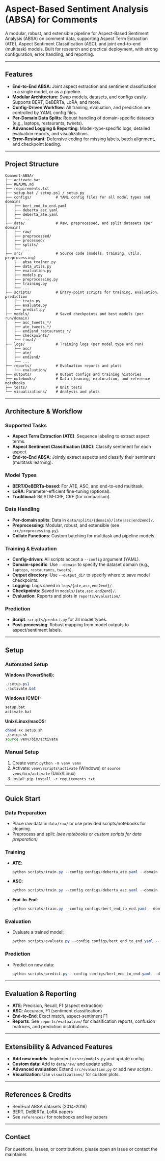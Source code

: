 # Aspect-Based Sentiment Analysis (ABSA) for Comments

A modular, robust, and extensible pipeline for Aspect-Based Sentiment Analysis (ABSA) on comment data, supporting Aspect Term Extraction (ATE), Aspect Sentiment Classification (ASC), and joint end-to-end (multitask) models. Built for research and practical deployment, with strong configuration, error handling, and reporting.

---

## Features

- **End-to-End ABSA**: Joint aspect extraction and sentiment classification in a single model, or as a pipeline.
- **Modular Architecture**: Swap models, datasets, and configs easily. Supports BERT, DeBERTa, LoRA, and more.
- **Config-Driven Workflow**: All training, evaluation, and prediction are controlled by YAML config files.
- **Per-Domain Data Splits**: Robust handling of domain-specific datasets (e.g., laptops, restaurants, tweets).
- **Advanced Logging & Reporting**: Model-type-specific logs, detailed evaluation reports, and visualizations.
- **Error-Resistant**: Defensive coding for missing labels, batch alignment, and checkpoint loading.

---

## Project Structure

```
Comment-ABSA/
├── activate.bat
├── README.md
├── requirements.txt
├── setup.bat / setup.ps1 / setup.py
├── configs/           # YAML config files for all model types and domains
│   ├── bert_end_to_end.yaml
│   ├── deberta_asc.yaml
│   ├── deberta_ate.yaml
│   └── ...
├── data/              # Raw, preprocessed, and split datasets (per domain)
│   ├── raw/
│   ├── preprocessed/
│   ├── processed/
│   ├── splits/
│   └── ...
├── src/               # Source code (models, training, utils, preprocessing)
│   ├── absa_trainer.py
│   ├── data_utils.py
│   ├── evaluation.py
│   ├── models.py
│   ├── preprocessing.py
│   ├── training.py
│   └── ...
├── scripts/           # Entry-point scripts for training, evaluation, prediction
│   ├── train.py
│   ├── evaluate.py
│   └── predict.py
├── models/            # Saved checkpoints and best models (per run/domain)
│   ├── asc_tweets_*/
│   ├── ate_tweets_*/
│   ├── end2end_restaurants_*/
│   ├── checkpoints/
│   └── final/
├── logs/              # Training logs (per model type and run)
│   ├── asc/
│   ├── ate/
│   ├── end2end/
│   └── ...
├── reports/           # Evaluation reports and plots
│   └── evaluation/
├── outputs/           # Output configs and training histories
├── notebooks/         # Data cleaning, exploration, and reference notebooks
├── tests/             # Unit tests
└── visualizations/    # Analysis and plots
```

---

## Architecture & Workflow

### Supported Tasks
- **Aspect Term Extraction (ATE)**: Sequence labeling to extract aspect terms.
- **Aspect Sentiment Classification (ASC)**: Classify sentiment for each aspect.
- **End-to-End ABSA**: Jointly extract aspects and classify their sentiment (multitask learning).

### Model Types
- **BERT/DeBERTa-based**: For ATE, ASC, and end-to-end multitask.
- **LoRA**: Parameter-efficient fine-tuning (optional).
- **Traditional**: BiLSTM-CRF, CRF (for comparison).

### Data Handling
- **Per-domain splits**: Data in `data/splits/{domain}/[ate|asc|end2end]/`.
- **Preprocessing**: Modular, robust, and extensible (see `src/preprocessing.py`).
- **Collate Functions**: Custom batching for multitask and pipeline models.

### Training & Evaluation
- **Config-driven**: All scripts accept a `--config` argument (YAML).
- **Domain-specific**: Use `--domain` to specify the dataset domain (e.g., `laptops`, `restaurants`, `tweets`).
- **Output directory**: Use `--output_dir` to specify where to save model checkpoints.
- **Logging**: Logs saved in `logs/{ate,asc,end2end}/`.
- **Checkpoints**: Saved in `models/{ate,asc,end2end}/`.
- **Evaluation**: Reports and plots in `reports/evaluation/`.

### Prediction
- **Script**: `scripts/predict.py` for all model types.
- **Post-processing**: Robust mapping from model outputs to aspect/sentiment labels.

---

## Setup

### Automated Setup

**Windows (PowerShell):**
```powershell
./setup.ps1
./activate.bat
```
**Windows (CMD):**
```bat
setup.bat
activate.bat
```
**Unix/Linux/macOS:**
```bash
chmod +x setup.sh
./setup.sh
source venv/bin/activate
```

### Manual Setup
1. Create venv: `python -m venv venv`
2. Activate: `venv\Scripts\activate` (Windows) or `source venv/bin/activate` (Unix/Linux)
3. Install: `pip install -r requirements.txt`

---

## Quick Start

### Data Preparation
- Place raw data in `data/raw/` or use provided scripts/notebooks for cleaning.
- Preprocess and split: *(see notebooks or custom scripts for data preparation)*

### Training
- **ATE**:
  ```powershell
  python scripts/train.py --config configs/deberta_ate.yaml --domain tweets
  ```
- **ASC**:
  ```powershell
  python scripts/train.py --config configs/deberta_asc.yaml --domain tweets 
  ```
- **End-to-End**:
  ```powershell
  python scripts/train.py --config configs/bert_end_to_end.yaml --domain restaurants
  ```

### Evaluation
- Evaluate a trained model:
  ```powershell
  python scripts/evaluate.py --config configs/bert_end_to_end.yaml --domain restaurants --model_dir models/end2end_restaurants_YYYYMMDD_HHMMSS
  ```

### Prediction
- Predict on new data:
  ```powershell
  python scripts/predict.py --config configs/bert_end_to_end.yaml --domain restaurants --model_dir models/end2end_restaurants_YYYYMMDD_HHMMSS --input <input_file> --output <output_file>
  ```

---

## Evaluation & Reporting
- **ATE**: Precision, Recall, F1 (aspect extraction)
- **ASC**: Accuracy, F1 (sentiment classification)
- **End-to-End**: Exact match, aspect-sentiment F1
- **Reports**: See `reports/evaluation/` for classification reports, confusion matrices, and prediction distributions.

---

## Extensibility & Advanced Features
- **Add new models**: Implement in `src/models.py` and update config.
- **Custom data**: Add to `data/raw/` and update splits.
- **Advanced evaluation**: Extend `src/evaluation.py` or add new scripts.
- **Visualization**: Use `visualizations/` for custom plots.

---

## References & Credits
- SemEval ABSA datasets (2014-2016)
- BERT, DeBERTa, LoRA papers
- See `references/` for notebooks and key papers

---

## Contact
For questions, issues, or contributions, please open an issue or contact the maintainer.
